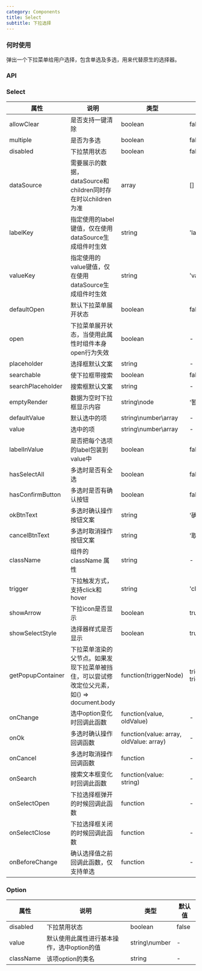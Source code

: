 ```yaml
---
category: Components
title: Select
subtitle: 下拉选择
---
```


### 何时使用
弹出一个下拉菜单给用户选择，包含单选及多选，用来代替原生的选择器。

### API
### Select
| 属性 | 说明 | 类型 | 默认值 |
| --- | --- | --- | --- |
| allowClear | 是否支持一键清除 | boolean | false |
| multiple | 是否为多选 | boolean | false |
| disabled | 下拉禁用状态 | boolean | false |
| dataSource | 需要展示的数据，dataSource和children同时存在时以children为准 | array | [] |
| labelKey | 指定使用的label键值，仅在使用dataSource生成组件时生效 | string | 'label' |
| valueKey | 指定使用的value键值，仅在使用dataSource生成组件时生效 | string | 'value' |
| defaultOpen | 默认下拉菜单展开状态 | boolean | false |
| open | 下拉菜单展开状态，当使用此属性时组件本身open行为失效 | boolean | - |
| placeholder | 选择框默认文案 | string | - |
| searchable | 使下拉框带搜索 | boolean | false |
| searchPlaceholder | 搜索框默认文案 | string | - |
| emptyRender | 数据为空时下拉框显示内容 | string\node | '暂时没有数据' |
| defaultValue | 默认选中的项 | string\number\array | - |
| value | 选中的项 | string\number\array | - |
| labelInValue | 是否把每个选项的label包装到value中 | boolean | false |
| hasSelectAll | 多选时是否有全选 | boolean | false |
| hasConfirmButton | 多选时是否有确认按钮 | boolean | false |
| okBtnText | 多选时确认操作按钮文案| string | '确认' |
| cancelBtnText | 多选时取消操作按钮文案 | string | '取消' |
| className | 组件的 className 属性 | string | - |
| trigger | 下拉触发方式，支持click和hover | string | 'click' |
| showArrow | 下拉icon是否显示 | boolean | true |
| showSelectStyle | 选择器样式是否显示 | boolean | true |
| getPopupContainer | 下拉菜单渲染的父节点。如果发现下拉菜单被挡住，可以尝试修改定位父元素，如() => document.body | function(triggerNode) | triggerNode => triggerNode.parentElement |
| onChange | 选中option变化时回调此函数 | function(value, oldValue) | - |
| onOk | 多选时确认操作回调函数| function(value: array, oldValue: array) | - |
| onCancel | 多选时取消操作回调函数 | function | - |
| onSearch | 搜索文本框变化时回调此函数 | function(value: string) | - |
| onSelectOpen | 下拉选择框弹开的时候回调此函数 | function | - |
| onSelectClose | 下拉选择框关闭的时候回调此函数 | function | - |
| onBeforeChange | 确认选择值之前回调此函数，仅支持单选 | function | - |

### Option
| 属性 | 说明 | 类型 | 默认值 |
| --- | --- | --- | --- |
| disabled | 下拉禁用状态 | boolean | false |
| value | 默认使用此属性进行基本操作，选中option的值 | string\number | - |
| className | 该项option的类名 | string | - |
